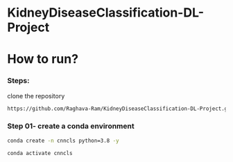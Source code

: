 # KidneyDiseaseClassification-DL-Project



# How to run?
### Steps:

clone the repository

```bash
https://github.com/Raghava-Ram/KidneyDiseaseClassification-DL-Project.git
```
### Step 01- create a conda environment

```bash
conda create -n cnncls python=3.8 -y
```

```bash
conda activate cnncls
```